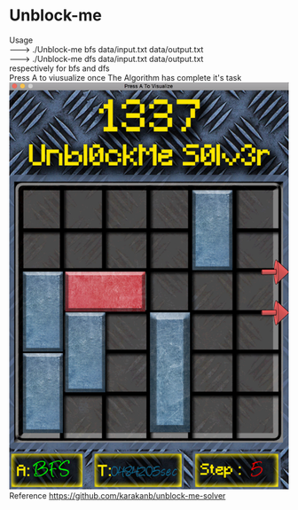 # Unblock-me

Usage
</br>
---> ./Unblock-me bfs data/input.txt data/output.txt
</br>
---> ./Unblock-me dfs data/input.txt data/output.txt
</br>
respectively for bfs and dfs
</br>
Press A to viusualize once The Algorithm  has complete it's task
</br>
<img src="preview.png">
Reference https://github.com/karakanb/unblock-me-solver

